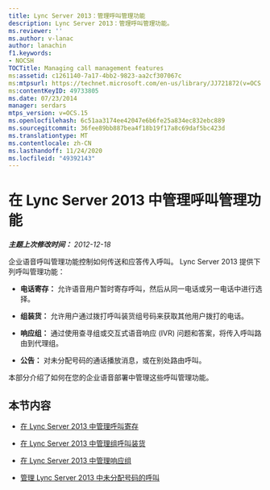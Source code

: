 ```yaml
---
title: Lync Server 2013：管理呼叫管理功能
description: Lync Server 2013：管理呼叫管理功能。
ms.reviewer: ''
ms.author: v-lanac
author: lanachin
f1.keywords:
- NOCSH
TOCTitle: Managing call management features
ms:assetid: c1261140-7a17-4bb2-9823-aa2cf307067c
ms:mtpsurl: https://technet.microsoft.com/en-us/library/JJ721872(v=OCS.15)
ms:contentKeyID: 49733805
ms.date: 07/23/2014
manager: serdars
mtps_version: v=OCS.15
ms.openlocfilehash: 6c51aa3174ee42047e6b6fe25a834ec832ebc889
ms.sourcegitcommit: 36fee89bb887bea4f18b19f17a8c69daf5bc423d
ms.translationtype: MT
ms.contentlocale: zh-CN
ms.lasthandoff: 11/24/2020
ms.locfileid: "49392143"
---
```

# <a name="managing-call-management-features-in-lync-server-2013"></a>在 Lync Server 2013 中管理呼叫管理功能

<div data-xmlns="http://www.w3.org/1999/xhtml">

<div class="topic" data-xmlns="http://www.w3.org/1999/xhtml" data-msxsl="urn:schemas-microsoft-com:xslt" data-cs="https://msdn.microsoft.com/">

<div data-asp="https://msdn2.microsoft.com/asp">



</div>

<div id="mainSection">

<div id="mainBody">

<span> </span>

_**主题上次修改时间：** 2012-12-18_

企业语音呼叫管理功能控制如何传送和应答传入呼叫。 Lync Server 2013 提供下列呼叫管理功能：

  - **电话寄存：** 允许语音用户暂时寄存呼叫，然后从同一电话或另一电话中进行选择。

  - **组装货：** 允许用户通过拨打呼叫装货组号码来获取其他用户拨打的电话。

  - **响应组：** 通过使用查寻组或交互式语音响应 (IVR) 问题和答案，将传入呼叫路由到代理组。

  - **公告：** 对未分配号码的通话播放消息，或在别处路由呼叫。

本部分介绍了如何在您的企业语音部署中管理这些呼叫管理功能。

<div>

## <a name="in-this-section"></a>本节内容

  - [在 Lync Server 2013 中管理呼叫寄存](lync-server-2013-managing-call-park.md)

  - [在 Lync Server 2013 中管理组呼叫装货](lync-server-2013-managing-group-call-pickup.md)

  - [在 Lync Server 2013 中管理响应组](lync-server-2013-managing-response-groups.md)

  - [管理 Lync Server 2013 中未分配号码的呼叫](lync-server-2013-managing-calls-to-unassigned-numbers.md)

</div>

</div>

<span> </span>

</div>

</div>

</div>

